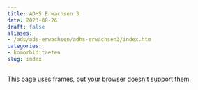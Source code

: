 ```yaml
---
title: ADHS Erwachsen 3
date: 2023-08-26
draft: false
aliases:
- /ads/ads-erwachsen/adhs-erwachsen3/index.htm
categories:
- komorbiditaeten
slug: index
---
```



This page uses frames, but your browser doesn't support them.